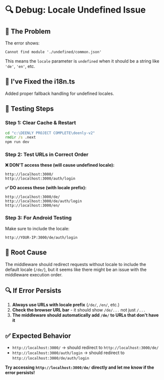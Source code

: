 # 🔍 Debug: Locale Undefined Issue

## 🚨 **The Problem**

The error shows:

```
Cannot find module './undefined/common.json'
```

This means the `locale` parameter is `undefined` when it should be a string like `'de'`, `'en'`, etc.

## 🔧 **I've Fixed the i18n.ts**

Added proper fallback handling for undefined locales.

## 🚀 **Testing Steps**

### **Step 1: Clear Cache & Restart**

```cmd
cd "c:\DEENLY PROJECT COMPLETE\deenly-v2"
rmdir /s .next
npm run dev
```

### **Step 2: Test URLs in Correct Order**

**❌ DON'T access these (will cause undefined locale):**

```
http://localhost:3000/
http://localhost:3000/auth/login
```

**✅ DO access these (with locale prefix):**

```
http://localhost:3000/de/
http://localhost:3000/de/auth/login
http://localhost:3000/en/
```

### **Step 3: For Android Testing**

Make sure to include the locale:

```
http://YOUR-IP:3000/de/auth/login
```

## 🎯 **Root Cause**

The middleware should redirect requests without locale to include the default locale (`/de/`), but it seems like there might be an issue with the middleware execution order.

## 🔍 **If Error Persists**

1. **Always use URLs with locale prefix** (`/de/`, `/en/`, etc.)
2. **Check the browser URL bar** - it should show `/de/...` not just `/...`
3. **The middleware should automatically add `/de/` to URLs that don't have it**

## ✅ **Expected Behavior**

- `http://localhost:3000/` → should redirect to `http://localhost:3000/de/`
- `http://localhost:3000/auth/login` → should redirect to `http://localhost:3000/de/auth/login`

**Try accessing `http://localhost:3000/de/` directly and let me know if the error persists!**
